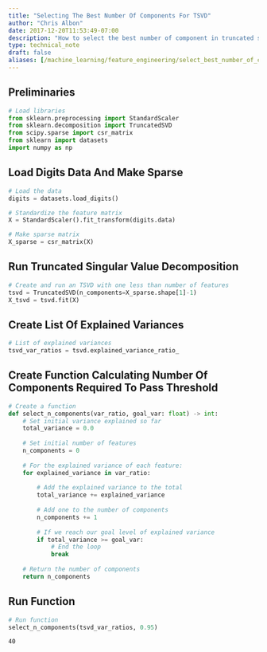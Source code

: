 ```yaml
---
title: "Selecting The Best Number Of Components For TSVD"
author: "Chris Albon"
date: 2017-12-20T11:53:49-07:00
description: "How to select the best number of component in truncated singular value composition for dimensionality reduction using Python."
type: technical_note
draft: false
aliases: [/machine_learning/feature_engineering/select_best_number_of_components_in_tsvd/]
---
```

## Preliminaries


```python
# Load libraries
from sklearn.preprocessing import StandardScaler
from sklearn.decomposition import TruncatedSVD
from scipy.sparse import csr_matrix
from sklearn import datasets
import numpy as np
```

## Load Digits Data And Make Sparse


```python
# Load the data
digits = datasets.load_digits()

# Standardize the feature matrix
X = StandardScaler().fit_transform(digits.data)

# Make sparse matrix
X_sparse = csr_matrix(X)
```

## Run Truncated Singular Value Decomposition


```python
# Create and run an TSVD with one less than number of features
tsvd = TruncatedSVD(n_components=X_sparse.shape[1]-1)
X_tsvd = tsvd.fit(X)
```

## Create List Of Explained Variances


```python
# List of explained variances
tsvd_var_ratios = tsvd.explained_variance_ratio_
```

## Create Function Calculating Number Of Components Required To Pass Threshold


```python
# Create a function
def select_n_components(var_ratio, goal_var: float) -> int:
    # Set initial variance explained so far
    total_variance = 0.0
    
    # Set initial number of features
    n_components = 0
    
    # For the explained variance of each feature:
    for explained_variance in var_ratio:
        
        # Add the explained variance to the total
        total_variance += explained_variance
        
        # Add one to the number of components
        n_components += 1
        
        # If we reach our goal level of explained variance
        if total_variance >= goal_var:
            # End the loop
            break
            
    # Return the number of components
    return n_components
```

## Run Function


```python
# Run function
select_n_components(tsvd_var_ratios, 0.95)
```




    40


